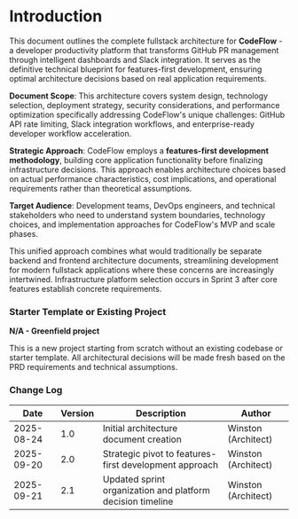 # Introduction

This document outlines the complete fullstack architecture for **CodeFlow** - a developer productivity platform that transforms GitHub PR management through intelligent dashboards and Slack integration. It serves as the definitive technical blueprint for features-first development, ensuring optimal architecture decisions based on real application requirements.

**Document Scope**: This architecture covers system design, technology selection, deployment strategy, security considerations, and performance optimization specifically addressing CodeFlow's unique challenges: GitHub API rate limiting, Slack integration workflows, and enterprise-ready developer workflow acceleration.

**Strategic Approach**: CodeFlow employs a **features-first development methodology**, building core application functionality before finalizing infrastructure decisions. This approach enables architecture choices based on actual performance characteristics, cost implications, and operational requirements rather than theoretical assumptions.

**Target Audience**: Development teams, DevOps engineers, and technical stakeholders who need to understand system boundaries, technology choices, and implementation approaches for CodeFlow's MVP and scale phases.

This unified approach combines what would traditionally be separate backend and frontend architecture documents, streamlining development for modern fullstack applications where these concerns are increasingly intertwined. Infrastructure platform selection occurs in Sprint 3 after core features establish concrete requirements.

### Starter Template or Existing Project

**N/A - Greenfield project**

This is a new project starting from scratch without an existing codebase or starter template. All architectural decisions will be made fresh based on the PRD requirements and technical assumptions.

### Change Log

| Date | Version | Description | Author |
|------|---------|-------------|--------|
| 2025-08-24 | 1.0 | Initial architecture document creation | Winston (Architect) |
| 2025-09-20 | 2.0 | Strategic pivot to features-first development approach | Winston (Architect) |
| 2025-09-21 | 2.1 | Updated sprint organization and platform decision timeline | Winston (Architect) |

